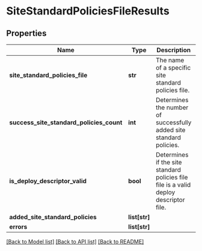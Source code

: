 # SiteStandardPoliciesFileResults

## Properties
Name | Type | Description | Notes
------------ | ------------- | ------------- | -------------
**site_standard_policies_file** | **str** | The name of a specific site standard policies file. | [optional] 
**success_site_standard_policies_count** | **int** | Determines the number of successfully added site standard policies. | [optional] 
**is_deploy_descriptor_valid** | **bool** | Determines if the site standard policies file file is a valid deploy descriptor file. | [optional] 
**added_site_standard_policies** | **list[str]** |  | [optional] 
**errors** | **list[str]** |  | [optional] 

[[Back to Model list]](../README.md#documentation-for-models) [[Back to API list]](../README.md#documentation-for-api-endpoints) [[Back to README]](../README.md)

